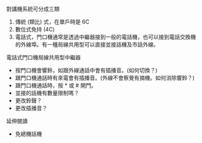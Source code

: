 對講機系統可分成三類
1.  傳統 (類比) 式，在單戶時是 6C
1.  數位式免持 (4C)
1.  電話式，門口機通常是透過中繼器接到一般的電話機，也可以接到電話交換機的外線埠。有一種局線共用型可以直接並接話機及市話外線。

電話式門口機局線共用型中繼器
* 按門口機會響鈴，如跟外線通話中會有插播音。(如何切換？)
* 跟門口機通話時有來電會有插播音。(外線不會察覺有摘機。如何消除響鈴？)
* 跟門口機通話時，按 * 或 # 開門。
* 並接的話機有數量限制嗎？
* 更改鈴聲？
* 更改插播音？

延伸閱讀
* 免總機話機
